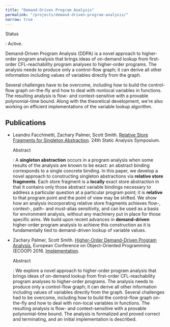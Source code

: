```yaml
---
title: "Demand-Driven Program Analysis"
permalink: "/projects/demand-driven-program-analysis/"
narrow: true
---
```


Status

: Active.

Demand-Driven Program Analysis (DDPA) is a novel approach to higher-order
program analysis that brings ideas of on-demand lookup from first-order
CFL-reachability program analyses to higher-order programs. The analysis needs
to produce only a control-flow graph; it can derive all other information
including values of variables directly from the graph.

Several challenges have to be overcome, including how to build the control-flow
graph on-the-fly and how to deal with nonlocal variables in functions. The
resulting analysis is flow- and context-sensitive with a provable
polynomial-time bound. Along with the theoretical development, we're also
working on efficient implementations of the variable lookup algorithm.

Publications
------------

- Leandro Facchinetti, Zachary Palmer, Scott
  Smith. [Relative Store Fragments for Singleton Abstraction](/projects/demand-driven-program-analysis/papers/relative-store-fragments-for-singleton-abstraction.pdf). 24th Static Analysis Symposium.

  Abstract

  : A **singleton abstraction** occurs in a program analysis when some results
    of the analysis are known to be exact: an abstract binding corresponds to a
    single concrete binding.  In this paper, we develop a novel approach to
    constructing singleton abstractions via **relative store fragments**.   Each
    store fragment is a **locally** exact store abstraction in that it contains
    only those abstract variable bindings necessary to address a particular
    question at a particular program point; it is **relative** to that program
    point and the point of view may be shifted.  We show how an analysis
    incorporating relative store fragments achieves flow-, context-, path- and
    must-alias sensitivity, and can be used as a basis for environment analysis,
    without any machinery put in place for those specific aims.  We build upon
    recent advances in **demand-driven** higher-order program analysis to
    achieve this construction as it is fundamentally tied to demand-driven
    lookup of variable values.

- Zachary Palmer, Scott
  Smith. [Higher-Order Demand-Driven Program Analysis](/projects/demand-driven-program-analysis/papers/higher-order-demand-driven-program-analysis.pdf),
  European Conference on Object-Oriented Programming (ECOOP) 2016.
  [Implementation](/projects/demand-driven-program-analysis/artifacts/higher-order-demand-driven-program-analysis.tgz).

  Abstract

  : We explore a novel approach to higher-order program analysis that brings
    ideas of on-demand lookup from first-order CFL-reachability program analyses
    to higher-order programs. The analysis needs to produce only a control-flow
    graph; it can derive all other information including values of variables
    directly from the graph. Several challenges had to be overcome, including
    how to build the control-flow graph on-the-fly and how to deal with
    non-local variables in functions. The resulting analysis is flow- and
    context-sensitive with a provable polynomial-time bound. The analysis is
    formalized and proved correct and terminating, and an initial implementation
    is described.
